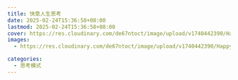 ```yaml
---
title: 快意人生思考
date: 2025-02-24T15:36:58+08:00
lastmod: 2025-02-24T15:36:58+08:00
cover: https://res.cloudinary.com/de67ntoct/image/upload/v1740442390/HappyLife_tplhoq.png
images:
  - https://res.cloudinary.com/de67ntoct/image/upload/v1740442390/HappyLife_tplhoq.png

categories:
  - 思考模式
---
```



